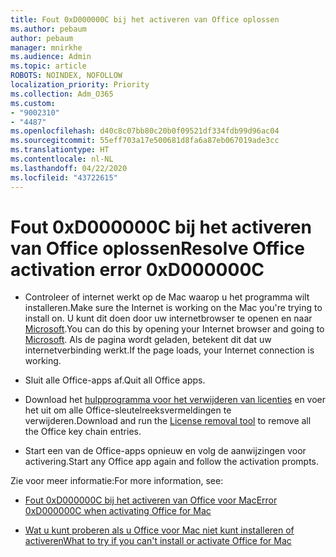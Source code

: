 ```yaml
---
title: Fout 0xD000000C bij het activeren van Office oplossen
ms.author: pebaum
author: pebaum
manager: mnirkhe
ms.audience: Admin
ms.topic: article
ROBOTS: NOINDEX, NOFOLLOW
localization_priority: Priority
ms.collection: Adm_O365
ms.custom:
- "9002310"
- "4487"
ms.openlocfilehash: d40c8c07bb80c20b0f09521df334fdb99d96ac04
ms.sourcegitcommit: 55eff703a17e500681d8fa6a87eb067019ade3cc
ms.translationtype: HT
ms.contentlocale: nl-NL
ms.lasthandoff: 04/22/2020
ms.locfileid: "43722615"
---
```

# <a name="resolve-office-activation-error-0xd000000c"></a><span data-ttu-id="b39d7-102">Fout 0xD000000C bij het activeren van Office oplossen</span><span class="sxs-lookup"><span data-stu-id="b39d7-102">Resolve Office activation error 0xD000000C</span></span>

- <span data-ttu-id="b39d7-103">Controleer of internet werkt op de Mac waarop u het programma wilt installeren.</span><span class="sxs-lookup"><span data-stu-id="b39d7-103">Make sure the Internet is working on the Mac you're trying to install on.</span></span> <span data-ttu-id="b39d7-104">U kunt dit doen door uw internetbrowser te openen en naar [Microsoft](https://www.microsoft.com).</span><span class="sxs-lookup"><span data-stu-id="b39d7-104">You can do this by opening your Internet browser and going to [Microsoft](https://www.microsoft.com).</span></span> <span data-ttu-id="b39d7-105">Als de pagina wordt geladen, betekent dit dat uw internetverbinding werkt.</span><span class="sxs-lookup"><span data-stu-id="b39d7-105">If the page loads, your Internet connection is working.</span></span>

- <span data-ttu-id="b39d7-106">Sluit alle Office-apps af.</span><span class="sxs-lookup"><span data-stu-id="b39d7-106">Quit all Office apps.</span></span>

- <span data-ttu-id="b39d7-107">Download het [hulpprogramma voor het verwijderen van licenties](https://go.microsoft.com/fwlink/?linkid=849815) en voer het uit om alle Office-sleutelreeksvermeldingen te verwijderen.</span><span class="sxs-lookup"><span data-stu-id="b39d7-107">Download and run the [License removal tool](https://go.microsoft.com/fwlink/?linkid=849815) to remove all the Office key chain entries.</span></span>

- <span data-ttu-id="b39d7-108">Start een van de Office-apps opnieuw en volg de aanwijzingen voor activering.</span><span class="sxs-lookup"><span data-stu-id="b39d7-108">Start any Office app again and follow the activation prompts.</span></span>

<span data-ttu-id="b39d7-109">Zie voor meer informatie:</span><span class="sxs-lookup"><span data-stu-id="b39d7-109">For more information, see:</span></span>

- [<span data-ttu-id="b39d7-110">Fout 0xD000000C bij het activeren van Office voor Mac</span><span class="sxs-lookup"><span data-stu-id="b39d7-110">Error 0xD000000C when activating Office for Mac</span></span>](https://support.office.com/article/error-0xd000000c-when-activating-office-for-mac-da865931-4658-4829-ba2d-8133390c6d25)

- [<span data-ttu-id="b39d7-111">Wat u kunt proberen als u Office voor Mac niet kunt installeren of activeren</span><span class="sxs-lookup"><span data-stu-id="b39d7-111">What to try if you can't install or activate Office for Mac</span></span>](https://support.office.com/article/what-to-try-if-you-can-t-install-or-activate-office-for-mac-5efba2b4-b1e6-4e5f-bf3c-6ab945d03dea)
